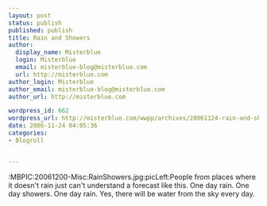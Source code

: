 ```yaml
---
layout: post
status: publish
published: publish
title: Rain and Showers
author:
  display_name: Misterblue
  login: Misterblue
  email: misterblue-blog@misterblue.com
  url: http://misterblue.com
author_login: Misterblue
author_email: misterblue-blog@misterblue.com
author_url: http://misterblue.com

wordpress_id: 662
wordpress_url: http://misterblue.com/wwpp/archives/20061124-rain-and-showers
date: 2006-11-24 04:05:36
categories:
- Blogroll


---
```

:MBPIC:20061200-Misc:RainShowers.jpg:picLeft:People from places where it doesn't rain just can't understand a forecast like this. One day rain. One day showers. One day rain. Yes, there will be water from the sky every day. 
